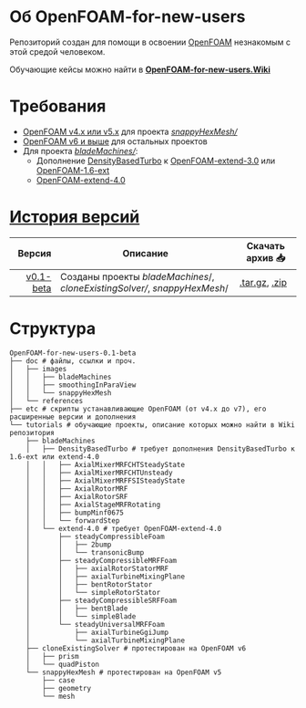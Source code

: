 # Об OpenFOAM-for-new-users
Репозиторий создан для помощи в освоении [OpenFOAM](https://github.com/StasF1/OpenFOAM-for-new-users/wiki/About) незнакомым с этой средой человеком.

Обучающие кейсы можно найти в [**OpenFOAM-for-new-users.Wiki**](https://github.com/StasF1/OpenFOAM-for-new-users/wiki)

# Требования
- [OpenFOAM v4.x или v5.x](https://github.com/StasF1/OpenFOAM-for-new-users/wiki/%5Binstall%5D-Official) для проекта [_snappyHexMesh/_](https://github.com/StasF1/OpenFOAM-for-new-users/tree/master/tutorials/snappyHexMesh)
- [OpenFOAM v6 и выше](https://github.com/StasF1/OpenFOAM-for-new-users/wiki/%5Binstall%5D-Official) для остальных проектов
- Для проекта [_bladeMachines/_](https://github.com/StasF1/OpenFOAM-for-new-users/tree/master/tutorials/bladeMachines):
	+ Дополнение [DensityBasedTurbo](https://github.com/StasF1/OpenFOAM-for-new-users/wiki/%5Binstall%5D-Additions#densitybasedturbo) к [OpenFOAM-extend-3.0](https://github.com/StasF1/OpenFOAM-for-new-users/wiki/%5Binstall%5D-Extend#openfoam-extend-30) или [OpenFOAM-1.6-ext](https://openfoamwiki.net/index.php/Installation/Linux/OpenFOAM-1.6-ext)
	+ [OpenFOAM-extend-4.0](https://github.com/StasF1/OpenFOAM-for-new-users/wiki/%5Binstall%5D-Extend#openfoam-extend-40) 

# [История версий](https://github.com/StasF1/dualFuelEngine/releases)
| Версия | Описание | Скачать архив 📥 |
|-------:|----------|------------------|
| [v0.1-beta](https://github.com/StasF1/OpenFOAM-for-new-users/tree/v0.1.1-beta) | Созданы проекты *bladeMachines*/, *cloneExistingSolver/*, *snappyHexMesh*/ | [.tar.gz](https://github.com/StasF1/OpenFOAM-for-new-users/archive/v0.1.1-beta.tar.gz), [.zip](https://github.com/StasF1/OpenFOAM-for-new-users/archive/v0.1.1-beta.zip) |

# Структура
```gitignore
OpenFOAM-for-new-users-0.1-beta
├── doc # файлы, ссылки и проч.
│   ├── images
│   │   ├── bladeMachines
│   │   ├── smoothingInParaView
│   │   └── snappyHexMesh
│   └── references
├── etc # скрипты устанавливающие OpenFOAM (от v4.x до v7), его расширенные версии и дополнения
└── tutorials # обучающие проекты, описание которых можно найти в Wiki репозитория
    ├── bladeMachines
    │   ├── DensityBasedTurbo # требует дополнения DensityBasedTurbo к 1.6-ext или extend-4.0
    │   │   ├── AxialMixerMRFCHTSteadyState
    │   │   ├── AxialMixerMRFCHTUnsteady
    │   │   ├── AxialMixerMRFFSISteadyState
    │   │   ├── AxialRotorMRF
    │   │   ├── AxialRotorSRF
    │   │   ├── AxialStageMRFRotating
    │   │   ├── bumpMinf0675
    │   │   └── forwardStep
    │   └── extend-4.0 # требует OpenFOAM-extend-4.0
    │       ├── steadyCompressibleFoam
    │       │	├── 2bump
    │       │	└── transonicBump
    │       ├── steadyCompressibleMRFFoam
    │       │	├── axialRotorStatorMRF
    │       │	├── axialTurbineMixingPlane
    │       │	├── bentRotorStator
    │       │	└── simpleRotorStator
    │       ├── steadyCompressibleSRFFoam
    │       │	├── bentBlade
    │       │	└── simpleBlade
    │       └── steadyUniversalMRFFoam
    │           ├── axialTurbineGgiJump
    │           └── axialTurbineMixingPlane
    ├── cloneExistingSolver # протестирован на OpenFOAM v6
    │   ├── prism
    │   └── quadPiston
    └── snappyHexMesh # протестирован на OpenFOAM v5
        ├── case
        ├── geometry
        └── mesh
```